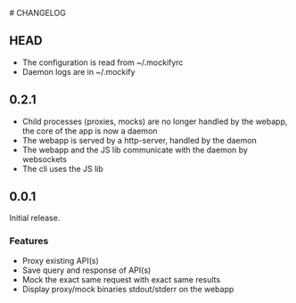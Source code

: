 # CHANGELOG

## HEAD

- The configuration is read from ~/.mockifyrc
- Daemon logs are in ~/.mockify

## 0.2.1

- Child processes (proxies, mocks) are no longer handled by the webapp, the core of the app is now a daemon
- The webapp is served by a http-server, handled by the daemon
- The webapp and the JS lib communicate with the daemon by websockets
- The cli uses the JS lib

## 0.0.1

Initial release.

### Features
 - Proxy existing API(s)
 - Save query and response of API(s)
 - Mock the exact same request with exact same results
 - Display proxy/mock binaries stdout/stderr on the webapp
